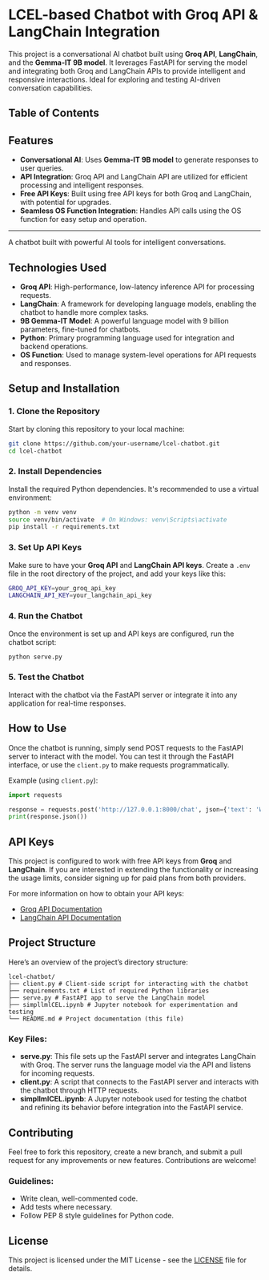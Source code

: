# LCEL-based Chatbot with Groq API & LangChain Integration

This project is a conversational AI chatbot built using **Groq API**, **LangChain**, and the **Gemma-IT 9B model**. It leverages FastAPI for serving the model and integrating both Groq and LangChain APIs to provide intelligent and responsive interactions. Ideal for exploring and testing AI-driven conversation capabilities.

## Table of Contents



## Features

- **Conversational AI**: Uses **Gemma-IT 9B model** to generate responses to user queries.
- **API Integration**: Groq API and LangChain API are utilized for efficient processing and intelligent responses.
- **Free API Keys**: Built using free API keys for both Groq and LangChain, with potential for upgrades.
- **Seamless OS Function Integration**: Handles API calls using the OS function for easy setup and operation.

---

A chatbot built with powerful AI tools for intelligent conversations.


## Technologies Used

- **Groq API**: High-performance, low-latency inference API for processing requests.
- **LangChain**: A framework for developing language models, enabling the chatbot to handle more complex tasks.
- **9B Gemma-IT Model**: A powerful language model with 9 billion parameters, fine-tuned for chatbots.
- **Python**: Primary programming language used for integration and backend operations.
- **OS Function**: Used to manage system-level operations for API requests and responses.

## Setup and Installation

### 1. Clone the Repository

Start by cloning this repository to your local machine:

```bash
git clone https://github.com/your-username/lcel-chatbot.git
cd lcel-chatbot
```

### 2. Install Dependencies

Install the required Python dependencies. It's recommended to use a virtual environment:

```bash
python -m venv venv
source venv/bin/activate  # On Windows: venv\Scripts\activate
pip install -r requirements.txt
```
### 3. Set Up API Keys

Make sure to have your **Groq API** and **LangChain API keys**. Create a `.env` file in the root directory of the project, and add your keys like this:

```bash
GROQ_API_KEY=your_groq_api_key
LANGCHAIN_API_KEY=your_langchain_api_key
```
### 4. Run the Chatbot

Once the environment is set up and API keys are configured, run the chatbot script:

```bash
python serve.py
```

### 5. Test the Chatbot

Interact with the chatbot via the FastAPI server or integrate it into any application for real-time responses.

## How to Use

Once the chatbot is running, simply send POST requests to the FastAPI server to interact with the model. You can test it through the FastAPI interface, or use the `client.py` to make requests programmatically.

Example (using `client.py`):

```python
import requests

response = requests.post('http://127.0.0.1:8000/chat', json={'text': 'What is the weather today?'})
print(response.json())
```

## API Keys

This project is configured to work with free API keys from **Groq** and **LangChain**. If you are interested in extending the functionality or increasing the usage limits, consider signing up for paid plans from both providers.

For more information on how to obtain your API keys:

- [Groq API Documentation](https://groq.com/docs/)
- [LangChain API Documentation](https://langchain.com/docs/)

## Project Structure

Here’s an overview of the project’s directory structure:

```
lcel-chatbot/
├── client.py # Client-side script for interacting with the chatbot
├── requirements.txt # List of required Python libraries
├── serve.py # FastAPI app to serve the LangChain model
├── simpllmlCEL.ipynb # Jupyter notebook for experimentation and testing
└── README.md # Project documentation (this file)

```


### Key Files:

- **serve.py**: This file sets up the FastAPI server and integrates LangChain with Groq. The server runs the language model via the API and listens for incoming requests.
- **client.py**: A script that connects to the FastAPI server and interacts with the chatbot through HTTP requests.
- **simpllmlCEL.ipynb**: A Jupyter notebook used for testing the chatbot and refining its behavior before integration into the FastAPI service.


## Contributing

Feel free to fork this repository, create a new branch, and submit a pull request for any improvements or new features. Contributions are welcome!

### Guidelines:

- Write clean, well-commented code.
- Add tests where necessary.
- Follow PEP 8 style guidelines for Python code.

## License

This project is licensed under the MIT License - see the [LICENSE](LICENSE) file for details.


  


